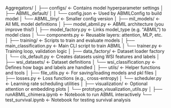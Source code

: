 Aggregators/
│
├── configs/                      ← Contains model hyperparameter settings
│   ├── ABMIL_default/
│   │   └── config.json           ← Used by ABMILConfig to build model
│   └── ABMIL_tiny/               ← Smaller config version
│
├── mil_models/                   ← All MIL model definitions
│   ├── model_abmil.py           ← ABMIL architecture (you improve this!)
│   ├── model_factory.py         ← Links model_type (e.g. "ABMIL") to model class
│   └── components.py            ← Reusable layers: attention, MLP, etc.
│
├── training/                     ← Scripts to train and evaluate models
│   ├── main_classification.py   ← Main CLI script to train ABMIL
│   └── trainer.py               ← Training loop, validation logic
│
├── data_factory/                 ← Dataset loader factory
│   └── cls_default.py           ← Creates datasets using WSI features and labels
│
├── wsi_datasets/                ← Dataset definitions
│   └── wsi_classification.py    ← Defines how bags and labels are handled
│
├── utils/                        ← Helper functions and tools
│   ├── file_utils.py            ← For saving/loading models and pkl files
│   ├── losses.py                ← Loss functions (e.g., cross-entropy)
│   └── scheduler.py             ← Learning rate scheduling utilities
│
├── visualization/               ← Optional attention or embedding plots
│   └── prototype_visualization_utils.py
│
├── runABMIL_chimera.ipynb       ← Notebook to run ABMIL interactively
└── test_survival.ipynb          ← Notebook for testing survival analysis



